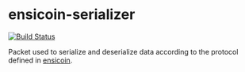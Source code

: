 # ensicoin-serializer
[![Build Status](https://travis-ci.com/EnsicoinDevs/ensicoin-serializer.svg?branch=master)](https://travis-ci.com/EnsicoinDevs/ensicoin-serializer)

Packet used to serialize and deserialize data according to the protocol defined in [ensicoin](https://github.com/EnsicoinDevs/ensicoin).

